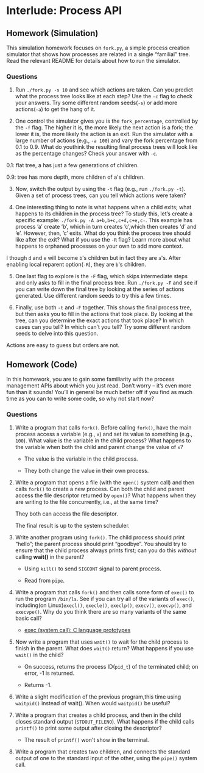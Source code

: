 # Interlude: Process API

## Homework (Simulation)

This simulation homework focuses on `fork.py`, a simple process creation simulator that shows how processes are related in a single “familial” tree. Read the relevant README for details about how to run the simulator.

### Questions

1. Run `./fork.py -s 10` and see which actions are taken. Can you predict what the process tree looks like at each step? Use the `-c` flag to check your answers. Try some different random seeds(`-s`) or add more actions(`-a`) to get the hang of it.

2. One control the simulator gives you is the `fork_percentage`, controlled by the `-f` flag. The higher it is, the more likely the next action is a fork; the lower it is, the more likely the action is an exit. Run the simulator with a large number of actions (e.g., `-a 100`) and vary the fork percentage from 0.1 to 0.9. What do youthink the resulting final process trees will look like as the percentage changes? Check your answer with `-c`.

0.1: flat tree, a has just a few generations of children.

0.9: tree has more depth, more children of a's children.

3. Now, switch the output by using the `-t` flag (e.g., run `./fork.py -t`). Given a set of process trees, can you tell which actions were taken?

4. One interesting thing to note is what happens when a child exits; what happens to its children in the process tree? To study this, let’s create a specific example: `./fork.py -A a+b,b+c,c+d,c+e,c-`. This example has process ’a’ create ’b’, which in turn creates ’c’,which then creates ’d’ and ’e’. However, then, ’c’ exits. What do you think the process tree should like after the exit? What if you use the `-R` flag? Learn more about what happens to orphaned processes on your own to add more context.

I though `d` and `e` will become `b`'s children but in fact they are `a`'s. After enabling local reparent option(`-R`), they are `b`'s children.

5. One last flag to explore is the `-F` flag, which skips intermediate steps and only asks to fill in the final process tree. Run `./fork.py -F` and see if you can write down the final tree by looking at the series of actions generated. Use different random seeds to try this a few times.

6. Finally, use both `-t` and `-F` together. This shows the final process tree, but then asks you to fill in the actions that took place. By looking at the tree, can you determine the exact actions that took place? In which cases can you tell? In which can’t you tell? Try some different random seeds to delve into this question.

Actions are easy to guess but orders are not.

## Homework (Code)

In this homework, you are to gain some familiarity with the process management APIs about which you just read. Don’t worry – it’s even more fun than it sounds! You’ll in general be much better off if you find as much time as you can to write some code, so why not start now?

### Questions

1. Write a program that calls `fork()`. Before calling `fork()`, have the main process access a variable (e.g., `x`) and set its value to something (e.g., `100`). What value is the variable in the child process? What happens to the variable when both the child and parent change the value of `x`?

    - The value is the variable in the child process. 

    - They both change the value in their own process.

2. Write a program that opens a file (with the `open()` system call) and then calls `fork()` to create a new process. Can both the child and parent access the file descriptor returned by `open()`? What happens when they are writing to the file concurrently, i.e., at the same time?

    They both can access the file descriptor.

    The final result is up to the system scheduler.

3. Write another program using `fork()`. The child process should print “hello”; the parent process should print “goodbye”. You should try to ensure that the child process always prints first; can you do this *without* calling **wait()** in the parent?

    - Using `kill()` to send `SIGCONT` signal to parent process.

    - Read from `pipe`.

4. Write a program that calls `fork()` and then calls some form of `exec()` to
run the program `/bin/ls`. See if you can try all of the variants of `exec()`, including(on Linux)`execl()`, `execle()`, `execlp()`, `execv()`, `execvp()`, and `execvpe()`. Why do you think there are so many variants of the same basic call?

    - [exec (system call): C language prototypes](https://en.wikipedia.org/wiki/Exec_(system_call)#C_language_prototypes)

5. Now write a program that uses `wait()` to wait for the child process to finish in the parent. What does `wait()` return? What happens if you use `wait()` in the child?

    - On success, returns the process ID(`pid_t`) of the terminated child; on error, -1 is returned.

    - Returns -1.

6. Write a slight modification of the previous program,this time using `waitpid()` instead of wait(). When would `waitpid()` be useful?

7. Write a program that creates a child process, and then in the child closes standard output (`STDOUT_FILENO`). What happens if the child calls `printf()` to print some output after closing the descriptor?

    - The result of `printf()` won't show in the terminal.

8. Write a program that creates two children, and connects the standard output of one to the standard input of the other, using the `pipe()` system call.
